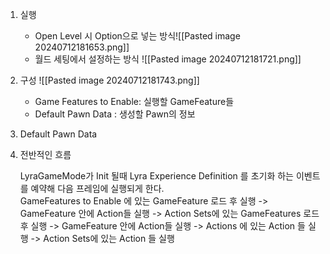 
1. 실행
   - Open Level 시 Option으로 넣는 방식![[Pasted image 20240712181653.png]]
   - 월드 세팅에서 설정하는 방식 ![[Pasted image 20240712181721.png]]
2. 구성 ![[Pasted image 20240712181743.png]]
   - Game Features to Enable: 실행할 GameFeature들
   - Default Pawn Data : 생성할 Pawn의 정보
     
3. Default Pawn Data  
   
4. 전반적인 흐름  
   
   LyraGameMode가 Init 될때 Lyra Experience Definition 를 초기화 하는 이벤트를 예약해 다음 프레임에 실행되게 한다.  
   GameFeatures to Enable 에 있는 GameFeature 로드 후 실행 -> GameFeature 안에 Action들 실행 -> Action Sets에 있는 GameFeatures 로드 후 실행 -> GameFeature 안에 Action들 실행 -> Actions 에 있는 Action 들 실행 -> Action Sets에 있는 Action 들 실행